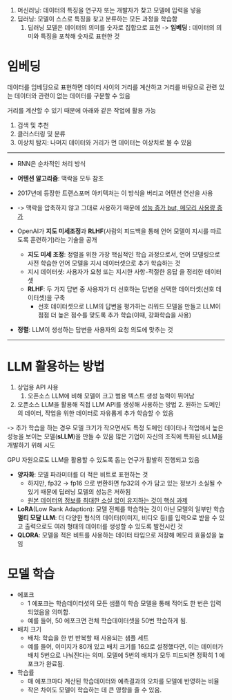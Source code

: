 
1.  머신러닝: 데이터의 특징을 연구자 또는 개발자가 찾고 모델에 입력을 넣음
2. 딥러닝: 모델이 스스로 특징을 찾고 분류하는 모든 과정을 학습함
	1. 딥러닝 모델은 데이터의 의미를 숫자로 집합으로 표현
		 -> **임베딩** : 데이터의 의미와 특징을 포착해 숫자로 표현한 것

# 임베딩
데이터를 임베딩으로 표현하면 데이터 사이의 거리를 계산하고 거리를 바탕으로 관련 있는 데이터와 관련이 없는 데이터를 구분할 수 있음

거리를 계산할 수 있기 때문에 아래와 같은 작업에 활용 가능
1. 검색 및 추천
2. 클러스터링 및 분류
3. 이상치 탐지: 나머지 데이터와 거리가 먼 데이터는 이상치로 볼 수 있음

---
- RNN은 순차적인 처리 방식
- **어텐션 알고리즘**: 맥락을 모두 참조
- 2017년에 등장한 트랜스포머 아키텍처는 이 방식을 버리고 어텐션 연산을 사용
- -> 맥락을 압축하지 않고 그대로 사용하기 때문에 <u>성능 증가 but,  메모리 사용량 증가</u>

- OpenAI가 **지도 미세조정**과 **RLHF**(사람의 피드백을 통해 언어 모델이 지시를 따르도록 훈련하기)라는 기술을 공개
	- **지도 미세 조정**: 정렬을 위한 가장 핵심적인 학습 과정으로서, 언어 모델링으로 사전 학습한 언어 모델을 지시 데이터셋으로 추가 학습하는 것
	- 지시 데이터셧: 사용자가 요청 또는 지시한 사항-적절한 응답 을 정리한 데이터셋
	- **RLHF**: 두 가지 답변 중 사용자가 더 선호하는 답변을 선택한 데이터셋(선호 데이터셋)을 구축
		- 선호 데이터셋으로 LLM의 답변을 평가하는 리워드 모델을 만들고 LLM이 점점 더 높은 점수를 맞도록 추가 학습(이때, 강화학습을 사용)
- **정렬**: LLM이 생성하는 답변을 사용자의 요청 의도에 맞추는 것
 
---
# LLM 활용하는 방법
1. 상업용 API 사용
	1. 오픈소스 LLM에 비해 모델이 크고 범용 텍스트 생성 능력이 뛰어남
2. 오픈소스 LLM을 활용해 직접 LLM API를 생성해 사용하는 방법
	2. 원하는 도메인의 데이터, 작업을 위한 데이터로 자유롭게 추가 학습할 수 있음

-> 추가 학습을 하는 경우 모델 크기가 작으면서도 특정 도메인 데이터나 적업에서 높은 성능을 보이는 모델(**sLLM**)을 만들 수 있음
	많은 기업이 자신의 조직에 특화된 sLLM을 개발하기 위해 시도

GPU 자원으로도 LLM을 활용할 수 있도록 돕는 연구가 활발히 진행되고 있음
- **양자화**: 모델 파라미터를 더 적은 비트로 표현하는 것
	- 하지만, fp32 -> fp16 으로 변환하면 fp32의 수가 담고 있는 정보가 소실될 수 있기 때문에 딥러닝 모델의 성능은 저하됨
	- <u>원본 데이터의 정보를 최대한 소실 없이 유지하는 것이 핵심 과제<u></u></u>
- **LoRA**(Low Rank Adaption): 모델 전체를 학습하는 것이 아닌 모델의 일부만 학습
**멀티 모달 LLM**: 더 다양한 형식의 데이터(이미지, 비디오 등)를 입력으로 받을 수 있고 출력으로도 여러 형태의 데이터를 생성할 수 있도록 발전시킨 것
- **QLORA**: 모델을 적은 비트를 사용하는 데이터 타입으로 저장해 메모리 효율성을 높임


# 모델 학습
- 에포크
	- 1 에포크는 학습데이터셧의 모든 샘플이 학습 모델을 통해 적어도 한 번은 입력되었음을 의미함.
	- 예를 들어, 50 에포크면 전체 학습데이터셋을 50번 학습하게 됨.
- 배치 크기
	- 배치: 학습을 한 번 반복할 때 사용되는 샘플 세트
	- 예를 들어, 이미지가 80개 있고 배치 크기를 16으로 설정했다면, 이는 데이터가 배치 5번으로 나눠진다는 의미. 모델에 5번의 배치가 모두 피드되면 정확히 1 에포크가 완료됨.
- 학습률
	- 매 에포크마다 계산된 학습데이터와 예측결과의 오차를 모델에 반영하는 비율
	- 작은 차이도 모델이 학습하는 데 큰 영향을 줄 수 있음.